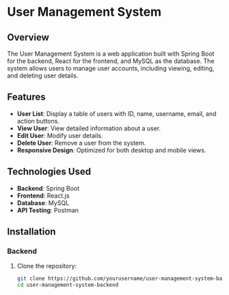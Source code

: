 # User Management System

## Overview

The User Management System is a web application built with Spring Boot for the backend, React for the frontend, and MySQL as the database. The system allows users to manage user accounts, including viewing, editing, and deleting user details.

## Features

- **User List**: Display a table of users with ID, name, username, email, and action buttons.
- **View User**: View detailed information about a user.
- **Edit User**: Modify user details.
- **Delete User**: Remove a user from the system.
- **Responsive Design**: Optimized for both desktop and mobile views.

## Technologies Used

- **Backend**: Spring Boot
- **Frontend**: React.js
- **Database**: MySQL
- **API Testing**: Postman

## Installation

### Backend

1. Clone the repository:

   ```sh
   git clone https://github.com/yourusername/user-management-system-backend.git
   cd user-management-system-backend
